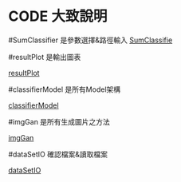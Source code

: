 # CODE 大致說明

#SumClassifier 是參數選擇&路徑輸入
[SumClassifie][]


#resultPlot 是輸出圖表

[resultPlot][]

#classifierModel 是所有Model架構

[classifierModel][]

#imgGan 是所有生成圖片之方法

[imgGan][]

#dataSetIO  確認檔案&讀取檔案

[dataSetIO][]



[SumClassifie]: https://github.com/jick155/Supervised-learning/blob/master/SumClassifier.py
[classifierModel]: https://github.com/jick155/Supervised-learning/blob/master/classifierModel.py
[dataSetIO]: https://github.com/jick155/Supervised-learning/blob/master/dataSetIO.py
[imgGan]: https://github.com/jick155/Supervised-learning/blob/master/imgGen.py
[resultPlot]: https://github.com/jick155/Supervised-learning/blob/master/resultPlot.py
